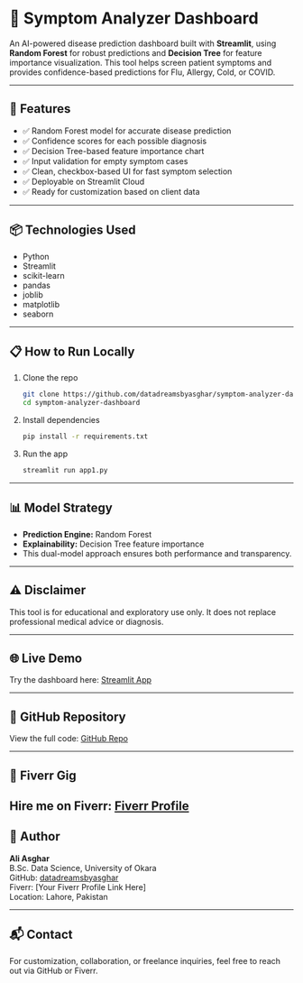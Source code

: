 # 🧠 Symptom Analyzer Dashboard

An AI-powered disease prediction dashboard built with **Streamlit**, using **Random Forest** for robust predictions and **Decision Tree** for feature importance visualization. This tool helps screen patient symptoms and provides confidence-based predictions for Flu, Allergy, Cold, or COVID.

---

## 🚀 Features

- ✅ Random Forest model for accurate disease prediction  
- ✅ Confidence scores for each possible diagnosis  
- ✅ Decision Tree-based feature importance chart  
- ✅ Input validation for empty symptom cases  
- ✅ Clean, checkbox-based UI for fast symptom selection  
- ✅ Deployable on Streamlit Cloud  
- ✅ Ready for customization based on client data

---

## 📦 Technologies Used

- Python  
- Streamlit  
- scikit-learn  
- pandas  
- joblib  
- matplotlib  
- seaborn

---

## 📋 How to Run Locally

1. Clone the repo  
   ```bash
   git clone https://github.com/datadreamsbyasghar/symptom-analyzer-dashboard.git
   cd symptom-analyzer-dashboard
   ```

2. Install dependencies  
   ```bash
   pip install -r requirements.txt
   ```

3. Run the app  
   ```bash
   streamlit run app1.py
   ```

---

## 📊 Model Strategy

- **Prediction Engine:** Random Forest  
- **Explainability:** Decision Tree feature importance  
- This dual-model approach ensures both performance and transparency.

---

## ⚠️ Disclaimer

This tool is for educational and exploratory use only. It does not replace professional medical advice or diagnosis.

---

## 🌐 Live Demo

Try the dashboard here: [Streamlit App](https://your-streamlit-url.streamlit.app)

---

## 📁 GitHub Repository

View the full code: [GitHub Repo](https://github.com/datadreamsbyasghar/symptom-analyzer-dashboard)

---

## 💼 Fiverr Gig

Hire me on Fiverr: [Fiverr Profile](https://www.fiverr.com/your-profile-link)
---
## 👑 Author

**Ali Asghar**  
B.Sc. Data Science, University of Okara  
GitHub: [datadreamsbyasghar](https://github.com/datadreamsbyasghar)  
Fiverr: [Your Fiverr Profile Link Here]  
Location: Lahore, Pakistan

---

## 📬 Contact

For customization, collaboration, or freelance inquiries, feel free to reach out via GitHub or Fiverr.
